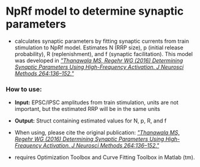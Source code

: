 # NpRf model to determine synaptic parameters

- calculates synaptic parameters by fitting synaptic currents from train stimulation to NpRf model. Estimates N (RRP size), p (initial release probability), R (replenishment), and f (synaptic facilitation). This model was developed in [*"Thanawala MS, Regehr WG (2016) Determining Synaptic Parameters Using High-Frequency Activation. J Neurosci Methods 264:136–152."*](http://dx.doi.org/10.1016/j.jneumeth.2016.02.021)

### How to use:

- **Input:** EPSC/IPSC amplitudes from train stimulation, units are not important, but the estimated RRP will be in the same units
- **Output:** Struct containing estimated values for N, p, R, and f

- When using, please cite the original publication:
[*"Thanawala MS, Regehr WG (2016) Determining Synaptic Parameters Using High-Frequency Activation. J Neurosci Methods 264:136–152."*](http://dx.doi.org/10.1016/j.jneumeth.2016.02.021)

- requires Optimization Toolbox and Curve Fitting Toolbox in Matlab (tm).
